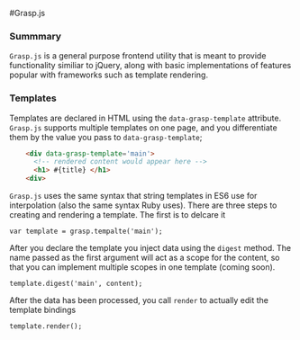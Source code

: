 #Grasp.js

### Summmary

`Grasp.js` is a general purpose frontend utility that is meant to provide
functionality similiar to jQuery, along with basic implementations of features
popular with frameworks such as template rendering.


### Templates

Templates are declared in HTML using the `data-grasp-template` attribute. `Grasp.js` supports multiple templates on one page, and you differentiate them
by the value you pass to `data-grasp-template`;

```html
    <div data-grasp-template='main'>
      <!-- rendered content would appear here -->
      <h1> #{title} </h1>
    <div>
```

`Grasp.js` uses the same syntax that string templates in ES6 use for interpolation (also the same syntax Ruby uses). There are three steps to creating and rendering a template. The first is to delcare it

`var template = grasp.tempalte('main');`

After you declare the template you inject data using the `digest` method.
The name passed as the first argument will act as a scope for the content,
so that you can implement multiple scopes in one template (coming soon).

`template.digest('main', content);`

After the data has been processed, you call `render` to actually edit the template bindings

`template.render();`
